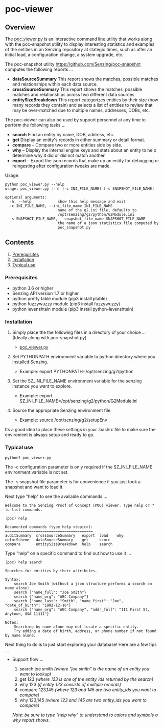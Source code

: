 # poc-viewer

## Overview

The [poc_viewer.py](poc_viewer.py) is an interactive command line utility that works along with the poc-snapshot utility to display interesting statistics and examples of the entities in an Senzing repository at stategic times, such as after an initial load, a configuration change, a system upgrade, etc.

The poc-snapshot utility https://github.com/Senzing/poc-snapshot computes the following reports ...
- **dataSourceSummary** This report shows the matches, possible matches and relationships within each data source.
- **crossSourceSummary** This report shows the matches, possible matches and relationships across two different data sources.
- **entitySizeBreakdown** This report categorizes entities by their size (how many records they contain) and selects a list of entities to review that may be over-matched due to multiple names, addresses, DOBs, etc. 

The poc-viewer can also be used by support personnel at any time to perform the following tasks ...
- **search** Find an entity by name, DOB, address, etc.
- **get** Display an entity's records in either summary or detail format.
- **compare** – Compare two or more entities side by side.
- **why** – Display the internal engine keys and stats about an entity to help determine why it did or did not match another. 
- **export** – Export the json records that make up an entity for debugging or reingesting after configuration tweaks are made.

Usage:

```console
python poc_viewer.py --help
usage: poc_viewer.py [-h] [-c INI_FILE_NAME] [-s SNAPSHOT_FILE_NAME]

optional arguments:
  -h, --help            show this help message and exit
  -c INI_FILE_NAME, --ini_file_name INI_FILE_NAME
                        name of the g2.ini file, defaults to
                        /opt/senzing/g2/python/G2Module.ini
  -s SNAPSHOT_FILE_NAME, --snapshot_file_name SNAPSHOT_FILE_NAME
                        the name of a json statistics file computed by
                        poc_snapshot.py
```

## Contents

1. [Prerequisites](#Prerequisites)
2. [Installation](#Installation)
3. [Typical use](#Typical-use)

### Prerequisites
- python 3.6 or higher
- Senzing API version 1.7 or higher
- python pretty table module (pip3 install ptable)
- python fuzzywuzzy module (pip3 install fuzzywuzzy)
- python levenshtein module (pip3 install python-levenshtein)

### Installation

1. Simply place the the following files in a directory of your choice ...  (Ideally along with poc-snapshot.py)
    - [poc_viewer.py](poc_viewer.py) 

2. Set PYTHONPATH environment variable to python directory where you installed Senzing.
    - Example: export PYTHONPATH=/opt/senzing/g2/python

3. Set the SZ_INI_FILE_NAME environment variable for the senzing instance you want to explore.
    - Example: export SZ_INI_FILE_NAME=/opt/senzing/g2/python/G2Module.ini

4. Source the appropriate Senzing environment file. 
    - Example: source /opt/senzing/g2/setupEnv

Its a good idea to place these settings in your .bashrc file to make sure the enviroment is always setup and ready to go.


### Typical use
```console
python3 poc_viewer.py 
```
The -c configuration parameter is only required if the SZ_INI_FILE_NAME environment variable is not set.

The -s snapshot file parameter is for convenience if you just took a snapshot and want to load it.

Next type "help" to see the available commands ...
```console
Welcome to the Senzing Proof of Concept (POC) viewer. Type help or ? to list commands.

(poc) help

Documented commands (type help <topic>):
========================================
auditSummary  crossSourceSummary   export  load    why
colorScheme   dataSourceSummary    get     score 
compare       entitySizeBreakdown  help    search
```
Type "help" on a specific command to find out how to use it ...
```console
(poc) help search

Searches for entities by their attributes.

Syntax:
    search Joe Smith (without a json structure performs a search on name alone)
    search {"name_full": "Joe Smith"}
    search {"name_org": "ABC Company"}
    search {"name_last": "Smith", "name_first": "Joe", "date_of_birth": "1992-12-10"}
    search {"name_org": "ABC Company", "addr_full": "111 First St, Anytown, USA 11111"}

Notes: 
    Searching by name alone may not locate a specific entity.
    Try adding a date of birth, address, or phone number if not found by name alone.
```
Next thing to do is to just start exploring your database!  Here are a few tips ...
- Support flow ...
    1. search joe smith *(where "joe smith" is the name of an entity you want to lookup)*
    2. get 123 *(where 123 is one of the entity_ids returned by the search)*
    3. why 123 *(if entity 123 consists of multiple records)*
    4. compare 123,145 *(where 123 and 145 are two entity_ids you want to compare)*
    5. why 123,145 *(where 123 and 145 are two entity_ids you want to compare)*

    *Note: be sure to type "help why" to understand to colors and symbols a why report shows.*


